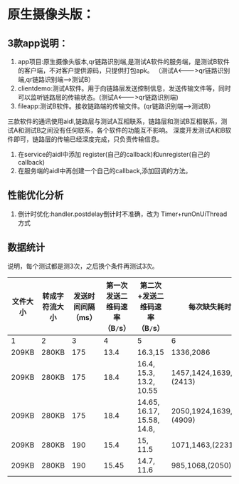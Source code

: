 # 原生摄像头版：
## 3款app说明：

1. app项目:原生摄像头版本,qr链路识别端,是测试A软件的服务端，是测试B软件的客户端，不对客户提供源码，只提供打包apk。
（测试A<--->qr链路识别端,qr链路识别端-->测试B）
2. clientdemo:测试A软件。用于向链路层发送控制信息，发送传输文件等，同时可以监听链路层的传输状态。(测试A<--->qr链路识别端)
3. fileapp:测试B软件。接收链路端的传输文件。(qr链路识别端-->测试B）

三款软件的通讯使用aidl,链路层与测试A互相联系，链路层和测试B互相联系，测试A和测试B之间没有任何联系，各个软件的功能互不影响。
深度开发测试A和B软件即可，链路层的传输已经深度完成，只负责传输信息。


1. 在service的aidl中添加 register(自己的callback)和unregister(自己的callback)
2. 在服务端的aidl中再创建一个自己的callback,添加回调的方法。

## 性能优化分析
1. 倒计时优化:handler.postdelay倒计时不准确，改为 Timer+runOnUiThread方式

## 数据统计

说明，每个测试都是测3次，之后换个条件再测试3次。

| 文件大小 |转成字符流大小 | 发送时间间隔（ms） | 第一次发送二维码速率（B`/`s）|第二次+发送二维码速率（B`/`s）|每次缺失耗时（ms）|总耗时（ms）|文件传输总效率（B`/`s）|
| ---------- | -------------| ------------- | --------------| --------------| --------------| --------------|  --------------| 
|  1| 2| 3|4|5|6|7|
|  209KB| 280KB| 175|13.4|16.3,15|1336,2086|25132|11141|
|  209KB| 280KB| 175|18.4|16.4, 15.3, 13.2, 10.55|1457,1424,1639,1339,(2413)|36165|8291|
|  209KB| 280KB| 175|18.4|14.65, 16.17, 15.58, 14.8,|2050,1924,1639,1129,1131,(4909)|38839|8248|
|  209KB| 280KB| 190|15.4|15, 11.5|1071,1463,(2231)|27766|10960|
|  209KB| 280KB| 190|15.45|14.7, 11.6|985,1068,(2050)|26701|11353|

